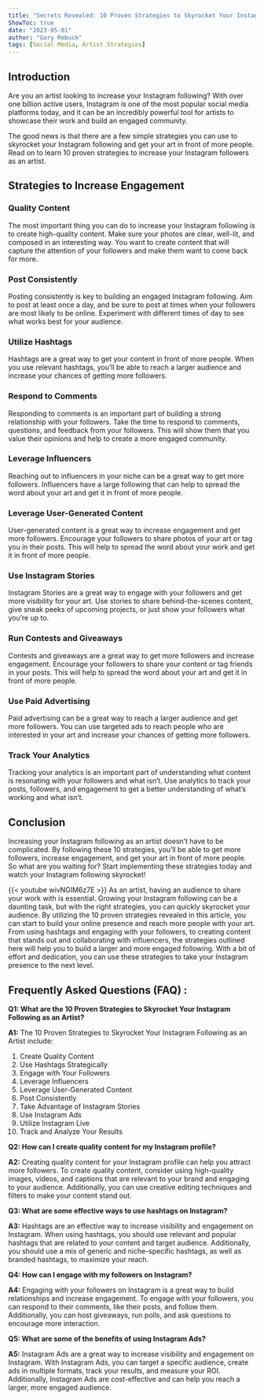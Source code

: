 ```yaml
---
title: "Secrets Revealed: 10 Proven Strategies to Skyrocket Your Instagram Following as an Artist!"
ShowToc: true 
date: "2023-05-01"
author: "Gary Rebuck" 
tags: [Social Media, Artist Strategies]
---
```

## Introduction

Are you an artist looking to increase your Instagram following? With over one billion active users, Instagram is one of the most popular social media platforms today, and it can be an incredibly powerful tool for artists to showcase their work and build an engaged community.

The good news is that there are a few simple strategies you can use to skyrocket your Instagram following and get your art in front of more people. Read on to learn 10 proven strategies to increase your Instagram followers as an artist. 

## Strategies to Increase Engagement

### Quality Content

The most important thing you can do to increase your Instagram following is to create high-quality content. Make sure your photos are clear, well-lit, and composed in an interesting way. You want to create content that will capture the attention of your followers and make them want to come back for more.

### Post Consistently

Posting consistently is key to building an engaged Instagram following. Aim to post at least once a day, and be sure to post at times when your followers are most likely to be online. Experiment with different times of day to see what works best for your audience.

### Utilize Hashtags

Hashtags are a great way to get your content in front of more people. When you use relevant hashtags, you’ll be able to reach a larger audience and increase your chances of getting more followers.

### Respond to Comments

Responding to comments is an important part of building a strong relationship with your followers. Take the time to respond to comments, questions, and feedback from your followers. This will show them that you value their opinions and help to create a more engaged community.

### Leverage Influencers

Reaching out to influencers in your niche can be a great way to get more followers. Influencers have a large following that can help to spread the word about your art and get it in front of more people.

### Leverage User-Generated Content

User-generated content is a great way to increase engagement and get more followers. Encourage your followers to share photos of your art or tag you in their posts. This will help to spread the word about your work and get it in front of more people.

### Use Instagram Stories

Instagram Stories are a great way to engage with your followers and get more visibility for your art. Use stories to share behind-the-scenes content, give sneak peeks of upcoming projects, or just show your followers what you’re up to.

### Run Contests and Giveaways

Contests and giveaways are a great way to get more followers and increase engagement. Encourage your followers to share your content or tag friends in your posts. This will help to spread the word about your art and get it in front of more people.

### Use Paid Advertising

Paid advertising can be a great way to reach a larger audience and get more followers. You can use targeted ads to reach people who are interested in your art and increase your chances of getting more followers.

### Track Your Analytics

Tracking your analytics is an important part of understanding what content is resonating with your followers and what isn’t. Use analytics to track your posts, followers, and engagement to get a better understanding of what’s working and what isn’t.

## Conclusion

Increasing your Instagram following as an artist doesn’t have to be complicated. By following these 10 strategies, you’ll be able to get more followers, increase engagement, and get your art in front of more people. So what are you waiting for? Start implementing these strategies today and watch your Instagram following skyrocket!

{{< youtube wivNGIM6z7E >}} 
As an artist, having an audience to share your work with is essential. Growing your Instagram following can be a daunting task, but with the right strategies, you can quickly skyrocket your audience. By utilizing the 10 proven strategies revealed in this article, you can start to build your online presence and reach more people with your art. From using hashtags and engaging with your followers, to creating content that stands out and collaborating with influencers, the strategies outlined here will help you to build a larger and more engaged following. With a bit of effort and dedication, you can use these strategies to take your Instagram presence to the next level.

## Frequently Asked Questions (FAQ) :
**Q1: What are the 10 Proven Strategies to Skyrocket Your Instagram Following as an Artist?**

**A1:** The 10 Proven Strategies to Skyrocket Your Instagram Following as an Artist include:

1. Create Quality Content
2. Use Hashtags Strategically
3. Engage with Your Followers
4. Leverage Influencers
5. Leverage User-Generated Content
6. Post Consistently
7. Take Advantage of Instagram Stories
8. Use Instagram Ads
9. Utilize Instagram Live
10. Track and Analyze Your Results

**Q2: How can I create quality content for my Instagram profile?**

**A2:** Creating quality content for your Instagram profile can help you attract more followers. To create quality content, consider using high-quality images, videos, and captions that are relevant to your brand and engaging to your audience. Additionally, you can use creative editing techniques and filters to make your content stand out. 

**Q3: What are some effective ways to use hashtags on Instagram?**

**A3:** Hashtags are an effective way to increase visibility and engagement on Instagram. When using hashtags, you should use relevant and popular hashtags that are related to your content and target audience. Additionally, you should use a mix of generic and niche-specific hashtags, as well as branded hashtags, to maximize your reach. 

**Q4: How can I engage with my followers on Instagram?**

**A4:** Engaging with your followers on Instagram is a great way to build relationships and increase engagement. To engage with your followers, you can respond to their comments, like their posts, and follow them. Additionally, you can host giveaways, run polls, and ask questions to encourage more interaction. 

**Q5: What are some of the benefits of using Instagram Ads?**

**A5:** Instagram Ads are a great way to increase visibility and engagement on Instagram. With Instagram Ads, you can target a specific audience, create ads in multiple formats, track your results, and measure your ROI. Additionally, Instagram Ads are cost-effective and can help you reach a larger, more engaged audience.


